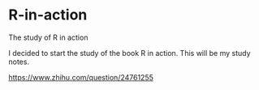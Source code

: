# R-in-action
The study of  R in action

I decided to start the study of the book R in action.
This will be my study notes.

https://www.zhihu.com/question/24761255
